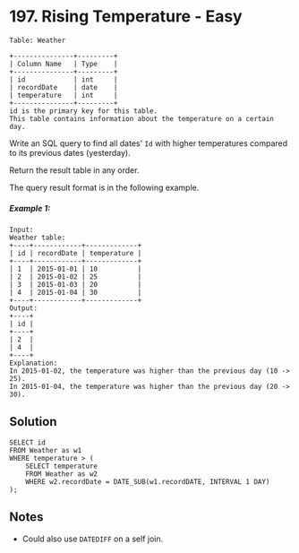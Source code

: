 # 197. Rising Temperature - Easy

```
Table: Weather

+---------------+---------+
| Column Name   | Type    |
+---------------+---------+
| id            | int     |
| recordDate    | date    |
| temperature   | int     |
+---------------+---------+
id is the primary key for this table.
This table contains information about the temperature on a certain day.
```

Write an SQL query to find all dates' `Id` with higher temperatures compared to its previous dates (yesterday).

Return the result table in any order.

The query result format is in the following example.

##### Example 1:

```
Input: 
Weather table:
+----+------------+-------------+
| id | recordDate | temperature |
+----+------------+-------------+
| 1  | 2015-01-01 | 10          |
| 2  | 2015-01-02 | 25          |
| 3  | 2015-01-03 | 20          |
| 4  | 2015-01-04 | 30          |
+----+------------+-------------+
Output: 
+----+
| id |
+----+
| 2  |
| 4  |
+----+
Explanation: 
In 2015-01-02, the temperature was higher than the previous day (10 -> 25).
In 2015-01-04, the temperature was higher than the previous day (20 -> 30).
```

## Solution

```
SELECT id 
FROM Weather as w1
WHERE temperature > (
    SELECT temperature 
    FROM Weather as w2
    WHERE w2.recordDate = DATE_SUB(w1.recordDATE, INTERVAL 1 DAY)
);
```

## Notes
- Could also use `DATEDIFF` on a self join.